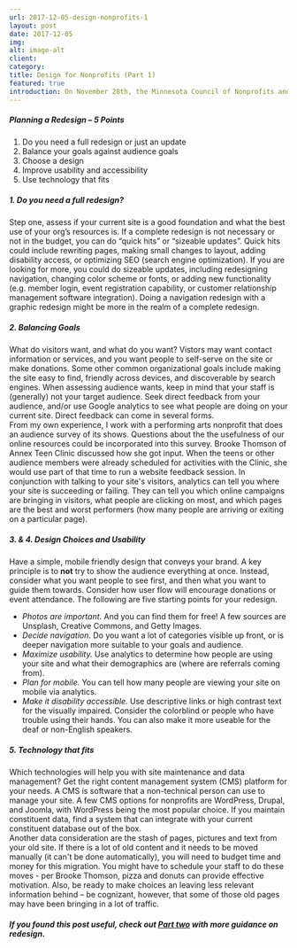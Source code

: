 ```yaml
---
url: 2017-12-05-design-nonprofits-1
layout: post
date: 2017-12-05
img: 
alt: image-alt
client: 
category: 
title: Design for Nonprofits (Part 1)
featured: true
introduction: On November 28th, the Minnesota Council of Nonprofits and International Association of Business Communicators put on the "Nonprofit Communicators Workshop&#58; What Should We Expect from a Web Redesign? 15 Things to Know". Presenters from Idealware, Room 34, and Annex Teen Clinic discussed redesign from the perspectives of a technology consultant, developer, and nonprofit director. The presentations and Q&A session yielded great direction for orgs on three topics&#58; 1) redesign planning; 2) working with a developer; and 3) coordinating your staff’s role in the process. The discussion below is an overview of topic 1, presented by Idealware. See <a href="/2017/12/05/design-nonprofits-2">Design for Nonprofits (Part 2)</a> for topics 2 and 3.    
---
```


<h5>Planning a Redesign – 5 Points</h5>
<div class="page-content-text">
<ol class="ol-blog">
<li><span class="li-col">Do you need a full redesign or just an update</span></li>
<li><span class="li-col">Balance your goals against audience goals</span></li> 
<li><span class="li-col">Choose a design</span></li>
<li><span class="li-col">Improve usability and accessibility</span></li> 
<li><span class="li-col">Use technology that fits</span></li>
</ol>
</div>

<h5><span class="sub-point">1.</span> Do you need a full redesign?</h5>
<div class="page-content-text">
<span class="highlight-line">Step one, assess if your current site is a good foundation and what the best use of your org’s resources is.</span> If a complete redesign is not necessary or not in the budget, you can do “quick hits” or “sizeable updates”. Quick hits could include rewriting pages, making small changes to layout, adding disability access, or optimizing SEO (search engine optimization). If you are looking for more, you could do sizeable updates, including redesigning navigation, changing color scheme or fonts, or adding new functionality (e.g. member login, event registration capability, or customer relationship management software integration). Doing a navigation redesign<a name="balancing"></a> with a graphic redesign might be more in the realm of a complete redesign. 

</div>

<h5><span class="sub-point">2.</span> Balancing Goals</h5>
<div class="page-content-text">
<span class="highlight-line">What do visitors want, and what do you want?</span> Vistors may want contact information or services, and you want people to self-serve on the site or make donations. Some other common organizational goals include making the site easy to find, friendly across devices, and discoverable by search engines. When assessing audience wants, keep in mind that your staff is (generally) not your target audience. Seek direct feedback from your audience, and/or use Google analytics to see what people are doing on your current site. Direct feedback can come in several forms. 
</div>

<div class="page-content-text">
From my own experience, I work with a performing arts nonprofit that does an audience survey of its shows. Questions about the the usefulness of our online resources could be incorporated into this survey. Brooke Thomson of Annex Teen Clinic discussed how she got input. When the teens or other audience members were already scheduled for activities with the Clinic, she would use part of that time to run a website feedback session. In conjunction with talking to your site's visitors, analytics can tell you where your site is succeeding or failing. They can tell you which online campaigns are bringing in visitors, what people are clicking on most, and which pages are the best and worst performers (how many people are arriving or exiting on a particular page). 
</div>

<h5><span class="sub-point">3. & 4.</span> Design Choices and Usability</h5>
<div class="page-content-text">
<span class="highlight-line">Have a simple, mobile friendly design that conveys your brand.</span> A key principle is to <b>not</b> try to show the audience everything at once. Instead, consider what you want people to see first, and then what you want to guide them towards. Consider how user flow will encourage donations or event attendance. The following are five starting points for your redesign. 
<div style="margin-bottom:.25cm"></div>
<ul>
<li><i>Photos are important</i>. And you can find them for free! A few sources are Unsplash, Creative Commons, and Getty Images.</li> 
<li><i>Decide navigation</i>. Do you want a lot of categories visible up front, or is deeper navigation more suitable to your goals and audience.</li> 
<li><i>Maximize usability.</i> Use analytics to determine how people are using your site and what their demographics are (where are referrals coming from).</li>
<li><i>Plan for mobile.</i> You can tell how many people are viewing your site on mobile via analytics.</li> 
<li><i>Make it disability accessible.</i> Use descriptive links or high contrast text for the visually impaired. Consider the colorblind or people who have trouble using their hands. You can also make it more useable for the deaf or non-English speakers.</li> 
</ul>
</div>

<h5><span class="sub-point">5.</span> Technology that fits</h5>
<div class="page-content-text">
<span class="highlight-line">Which technologies will help you with site maintenance and data management?</span> Get the right content management system (CMS) platform for your needs. A CMS is software that a non-technical person can use to manage your site. A few CMS options for nonprofits are WordPress, Drupal, and Joomla, with WordPress being the most popular choice. If you maintain constituent data, find a system that can integrate with your current constituent database out of the box.
</div>
<div class="page-content-text">
Another data consideration are the stash of pages, pictures and text from your old site. If there is a lot of old content and it needs to be moved manually (it can't be done automatically), you will need to budget time and money for this migration. You might have to schedule your staff to do these moves - per Brooke Thomson, pizza and donuts can provide effective motivation. Also, be ready to make choices an leaving less relevant information behind – be cognizant, however, that some of those old pages may have been bringing in a lot of traffic. 
</div>

<h5>If you found this post useful, check out <a href="{{site.url}}/2017/12/05/design-nonprofits-2/">Part two</a> with more guidance on redesign.</h5> 



